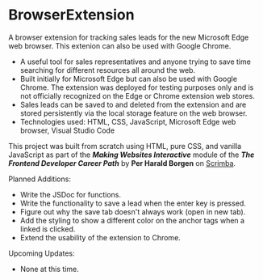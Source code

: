 # BrowserExtension

A browser extension for tracking sales leads for the new Microsoft Edge web browser. This extenion can also be used with Google Chrome.

- A useful tool for sales representatives and anyone trying to save time searching for different resources all around the web.
-	Built initially for Microsoft Edge but can also be used with Google Chrome. The extension was deployed for testing purposes only and is not officially recognized on the Edge or Chrome extension web stores.
-	Sales leads can be saved to and deleted from the extension and are stored persistently via the local storage feature on the web browser.
-	Technologies used: HTML, CSS, JavaScript, Microsoft Edge web browser, Visual Studio Code

This project was built from scratch using HTML, pure CSS, and vanilla JavaScript as part of the ***Making Websites Interactive*** module of the ***The Frontend Developer Career Path*** by **Per Harald Borgen** on [Scrimba](https://scrimba.com/learn/frontend/lets-build-a-chrome-extension-co85441e3b6bd2c9eeee218bf).

Planned Additions:

- Write the JSDoc for functions.
- Write the functionality to save a lead when the enter key is pressed.
- Figure out why the save tab doesn't always work (open in new tab).
- Add the styling to show a different color on the anchor tags when a linked is clicked.
- Extend the usability of the extension to Chrome.

Upcoming Updates:

- None at this time.
